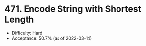 # 471. Encode String with Shortest Length
- Difficulty: Hard
- Acceptance: 50.7% (as of 2022-03-14)
